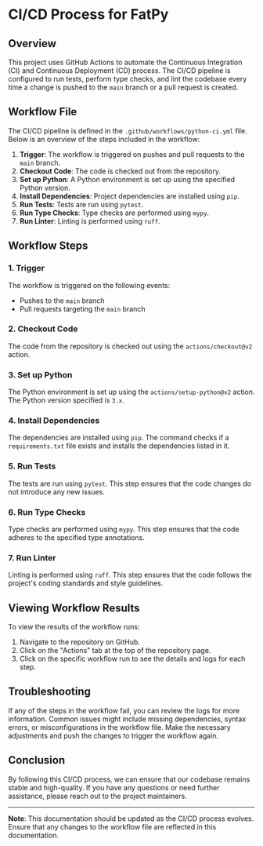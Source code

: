 # CI/CD Process for FatPy

## Overview

This project uses GitHub Actions to automate the Continuous Integration (CI) and Continuous Deployment (CD) process. The CI/CD pipeline is configured to run tests, perform type checks, and lint the codebase every time a change is pushed to the `main` branch or a pull request is created.

## Workflow File

The CI/CD pipeline is defined in the `.github/workflows/python-ci.yml` file. Below is an overview of the steps included in the workflow:

1. **Trigger**: The workflow is triggered on pushes and pull requests to the `main` branch.
2. **Checkout Code**: The code is checked out from the repository.
3. **Set up Python**: A Python environment is set up using the specified Python version.
4. **Install Dependencies**: Project dependencies are installed using `pip`.
5. **Run Tests**: Tests are run using `pytest`.
6. **Run Type Checks**: Type checks are performed using `mypy`.
7. **Run Linter**: Linting is performed using `ruff`.

## Workflow Steps

### 1. Trigger

The workflow is triggered on the following events:
- Pushes to the `main` branch
- Pull requests targeting the `main` branch

### 2. Checkout Code

The code from the repository is checked out using the `actions/checkout@v2` action.

### 3. Set up Python

The Python environment is set up using the `actions/setup-python@v2` action. The Python version specified is `3.x`.

### 4. Install Dependencies

The dependencies are installed using `pip`. The command checks if a `requirements.txt` file exists and installs the dependencies listed in it.

### 5. Run Tests

The tests are run using `pytest`. This step ensures that the code changes do not introduce any new issues.

### 6. Run Type Checks

Type checks are performed using `mypy`. This step ensures that the code adheres to the specified type annotations.

### 7. Run Linter

Linting is performed using `ruff`. This step ensures that the code follows the project's coding standards and style guidelines.

## Viewing Workflow Results

To view the results of the workflow runs:

1. Navigate to the repository on GitHub.
2. Click on the "Actions" tab at the top of the repository page.
3. Click on the specific workflow run to see the details and logs for each step.

## Troubleshooting

If any of the steps in the workflow fail, you can review the logs for more information. Common issues might include missing dependencies, syntax errors, or misconfigurations in the workflow file. Make the necessary adjustments and push the changes to trigger the workflow again.

## Conclusion

By following this CI/CD process, we can ensure that our codebase remains stable and high-quality. If you have any questions or need further assistance, please reach out to the project maintainers.

---

**Note**: This documentation should be updated as the CI/CD process evolves. Ensure that any changes to the workflow file are reflected in this documentation.